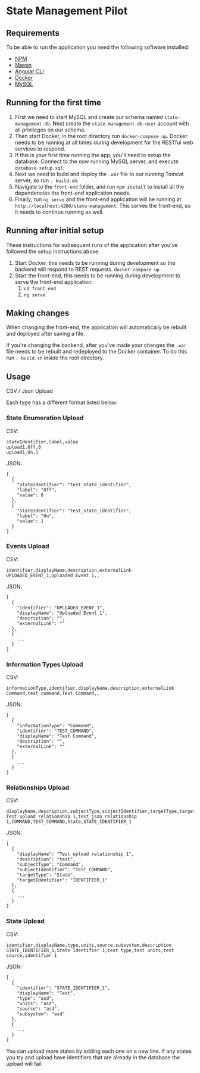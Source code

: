 # State Management Pilot

## Requirements

To be able to run the application you need the following software installed:
- [NPM](https://www.npmjs.com/get-npm)
- [Maven](https://maven.apache.org/install.html)
- [Angular CLI](https://cli.angular.io/)
- [Docker](https://docs.docker.com/install/)
- [MySQL](https://www.mysql.com/)

## Running for the first time

1. First we need to start MySQL and create our schema named `state-management-db`. Next create the `state-management-db-user` account with all privileges on our schema.
2. Then start Docker, in the root directory run `docker-compose up`. Docker needs to be running at all times during development for the RESTful web services to respond.
3. If this is your first time running the app, you'll need to setup the database.  Connect to the now running MySQL server, and execute `database-setup.sql`.
4. Next we need to build and deploy the `.war` file to our running Tomcat server, so run `. build.sh`. 
5. Navigate to the `front-end` folder, and run `npm install` to install all the dependencies the front-end application needs.
6. Finally, run `ng serve` and the front-end application will be running at `http://localhost:4200/state-management`.  This serves the front-end, so it needs to continue running as well.


## Running after initial setup

These instructions for subsequent runs of the application after you've followed the setup instructions above.

1. Start Docker, this needs to be running during development so the backend will respond to REST requests. `docker-compose up`
2. Start the front-end, this needs to be running during development to serve the front-end application:
    1. `cd front-end`
    2. `ng serve`

## Making changes

When changing the front-end, the application will automatically be rebuilt and deployed after saving a file.

If you're changing the backend, after you've made your changes the `.war` file needs to be rebuilt and redeployed to the Docker container.  To do this run `. build.sh` inside the root directory.

## Usage

CSV / Json Upload

Each type has a different format listed below:

### State Enumeration Upload

CSV:
```
stateIdentifier,label,value
upload1,Off,0
upload1,On,1
```

JSON:
```
[
  {
    "stateIdentifier": "test_state_identifier",
    "label": "Off",
    "value": 0
  },
  {
    "stateIdentifier": "test_state_identifier",
    "label": "On",
    "value": 1
  }
]
```

### Events Upload

CSV:
```
identifier,displayName,description,externalLink
UPLOADED_EVENT_1,Uploaded Event 1,,
```

JSON:
```
[
  {
    "identifier": "UPLOADED_EVENT_1",
    "displayName": "Uploaded Event 1",
    "description": "",
    "externalLink": ""
  },
  {
    ...
  }
]
```

### Information Types Upload

CSV:
```
informationType,identifier,displayName,description,externalLink
Command,test_command,Test Command,,
```

JSON:
```
[
  {
    "informationType": "Command",
    "identifier": "TEST_COMMAND",
    "displayName": "Test Command",
    "description": "",
    "externalLink": ""
  },
  {
    ...
  }
]
```

### Relationships Upload

CSV:
```
displayName,description,subjectType,subjectIdentifier,targetType,targetIdentifier
Test upload relationship 1,test json relationship 1,COMMAND,TEST_COMMAND,State,STATE_IDENTIFIER_1
```

JSON:
```
[
  {
    "displayName": "Test upload relationship 1",
    "description": "test",
    "subjectType": "Command",
    "subjectIdentifier": "TEST_COMMAND",
    "targetType": "State",
    "targetIdentifier": "IDENTIFIER_1"
  },
  {
    ...
  }
]
```

### State Upload

CSV:
```
identifier,displayName,type,units,source,subsystem,description
STATE_IDENTIFIER_1,State Identifier 1,test type,test units,test source,identifier 1
```

JSON:
```
[
  {
    "identifier": "STATE_IDENTIFIER_1",
    "displayName": "Test",
    "type": "asd",
    "units": "asd",
    "source": "asd",
    "subsystem": "asd"
  },
  {
    ...
  }
]
```

You can upload more states by adding each one on a new line.  If any states you try and upload have identifiers that are already in the database the upload will fail.

